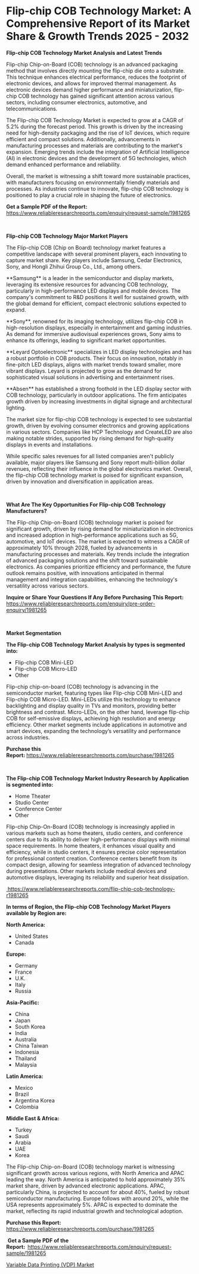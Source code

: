 <p><h1>Flip-chip COB Technology Market: A Comprehensive Report of its Market Share & Growth Trends 2025 - 2032</h1></p><p><strong>Flip-chip COB Technology Market Analysis and Latest Trends</strong></p>
<p><p>Flip-chip Chip-on-Board (COB) technology is an advanced packaging method that involves directly mounting the flip-chip die onto a substrate. This technique enhances electrical performance, reduces the footprint of electronic devices, and allows for improved thermal management. As electronic devices demand higher performance and miniaturization, flip-chip COB technology has gained significant attention across various sectors, including consumer electronics, automotive, and telecommunications.</p><p>The Flip-chip COB Technology Market is expected to grow at a CAGR of 5.2% during the forecast period. This growth is driven by the increasing need for high-density packaging and the rise of IoT devices, which require efficient and compact solutions. Additionally, advancements in manufacturing processes and materials are contributing to the market's expansion. Emerging trends include the integration of Artificial Intelligence (AI) in electronic devices and the development of 5G technologies, which demand enhanced performance and reliability.</p><p>Overall, the market is witnessing a shift toward more sustainable practices, with manufacturers focusing on environmentally friendly materials and processes. As industries continue to innovate, flip-chip COB technology is positioned to play a crucial role in shaping the future of electronics.</p></p>
<p><strong>Get a Sample PDF of the Report:&nbsp;</strong> <a href="https://www.reliableresearchreports.com/enquiry/request-sample/1981265?utm_campaign=2243&utm_medium=2&utm_source=Github&utm_content=ia&utm_term=11032025&utm_id=flip-chip-cob-technology">https://www.reliableresearchreports.com/enquiry/request-sample/1981265</a></p>
<p>&nbsp;</p>
<p><strong>Flip-chip COB Technology Major Market Players</strong></p>
<p><p>The Flip-chip COB (Chip on Board) technology market features a competitive landscape with several prominent players, each innovating to capture market share. Key players include Samsung, Cedar Electronics, Sony, and Hongli Zhihui Group Co., Ltd., among others. </p><p>**Samsung** is a leader in the semiconductor and display markets, leveraging its extensive resources for advancing COB technology, particularly in high-performance LED displays and mobile devices. The company's commitment to R&D positions it well for sustained growth, with the global demand for efficient, compact electronic solutions expected to expand.</p><p>**Sony**, renowned for its imaging technology, utilizes flip-chip COB in high-resolution displays, especially in entertainment and gaming industries. As demand for immersive audiovisual experiences grows, Sony aims to enhance its offerings, leading to significant market opportunities.</p><p>**Leyard Optoelectronic** specializes in LED display technologies and has a robust portfolio in COB products. Their focus on innovation, notably in fine-pitch LED displays, aligns with market trends toward smaller, more vibrant displays. Leyard is projected to grow as the demand for sophisticated visual solutions in advertising and entertainment rises.</p><p>**Absen** has established a strong foothold in the LED display sector with COB technology, particularly in outdoor applications. The firm anticipates growth driven by increasing investments in digital signage and architectural lighting.</p><p>The market size for flip-chip COB technology is expected to see substantial growth, driven by evolving consumer electronics and growing applications in various sectors. Companies like HCP Technology and CreateLED are also making notable strides, supported by rising demand for high-quality displays in events and installations.</p><p>While specific sales revenues for all listed companies aren't publicly available, major players like Samsung and Sony report multi-billion dollar revenues, reflecting their influence in the global electronics market. Overall, the flip-chip COB technology market is poised for significant expansion, driven by innovation and diversification in application areas.</p></p>
<p>&nbsp;</p>
<p><strong>What Are The Key Opportunities For Flip-chip COB Technology Manufacturers?</strong></p>
<p><p>The Flip-chip Chip-on-Board (COB) technology market is poised for significant growth, driven by rising demand for miniaturization in electronics and increased adoption in high-performance applications such as 5G, automotive, and IoT devices. The market is expected to witness a CAGR of approximately 10% through 2028, fueled by advancements in manufacturing processes and materials. Key trends include the integration of advanced packaging solutions and the shift toward sustainable electronics. As companies prioritize efficiency and performance, the future outlook remains positive, with innovations anticipated in thermal management and integration capabilities, enhancing the technology's versatility across various sectors.</p></p>
<p><strong>Inquire or Share Your Questions If Any Before Purchasing This Report:</strong> <a href="https://www.reliableresearchreports.com/enquiry/pre-order-enquiry/1981265?utm_campaign=2243&utm_medium=2&utm_source=Github&utm_content=ia&utm_term=11032025&utm_id=flip-chip-cob-technology">https://www.reliableresearchreports.com/enquiry/pre-order-enquiry/1981265</a></p>
<p>&nbsp;</p>
<p><strong>Market Segmentation</strong></p>
<p><strong>The Flip-chip COB Technology Market Analysis by types is segmented into:</strong></p>
<p><ul><li>Flip-chip COB Mini-LED</li><li>Flip-chip COB Micro-LED</li><li>Other</li></ul></p>
<p><p>Flip-chip chip-on-board (COB) technology is advancing in the semiconductor market, featuring types like Flip-chip COB Mini-LED and Flip-chip COB Micro-LED. Mini-LEDs utilize this technology to enhance backlighting and display quality in TVs and monitors, providing better brightness and contrast. Micro-LEDs, on the other hand, leverage flip-chip COB for self-emissive displays, achieving high resolution and energy efficiency. Other market segments include applications in automotive and smart devices, expanding the technology’s versatility and performance across industries.</p></p>
<p><strong>Purchase this Report:&nbsp;</strong><a href="https://www.reliableresearchreports.com/purchase/1981265?utm_campaign=2243&utm_medium=2&utm_source=Github&utm_content=ia&utm_term=11032025&utm_id=flip-chip-cob-technology">https://www.reliableresearchreports.com/purchase/1981265</a></p>
<p>&nbsp;</p>
<p><strong>The Flip-chip COB Technology Market Industry Research by Application is segmented into:</strong></p>
<p><ul><li>Home Theater</li><li>Studio Center</li><li>Conference Center</li><li>Other</li></ul></p>
<p><p>Flip-chip Chip-On-Board (COB) technology is increasingly applied in various markets such as home theaters, studio centers, and conference centers due to its ability to deliver high-performance displays with minimal space requirements. In home theaters, it enhances visual quality and efficiency, while in studio centers, it ensures precise color representation for professional content creation. Conference centers benefit from its compact design, allowing for seamless integration of advanced technology during presentations. Other markets include medical devices and automotive displays, leveraging its reliability and superior heat dissipation.</p></p>
<p><a href="https://www.reliableresearchreports.com/flip-chip-cob-technology-r1981265?utm_campaign=2243&utm_medium=2&utm_source=Github&utm_content=ia&utm_term=11032025&utm_id=flip-chip-cob-technology">&nbsp;https://www.reliableresearchreports.com/flip-chip-cob-technology-r1981265</a></p>
<p><strong>In terms of Region, the Flip-chip COB Technology Market Players available by Region are:</strong></p>
<p>
    <p> <strong> North America: </strong>
        <ul>
            <li>United States</li>
            <li>Canada</li>
        </ul>
        </p> 
    <p> <strong> Europe: </strong>
        <ul>
            <li>Germany</li>
            <li>France</li>
            <li>U.K.</li>
            <li>Italy</li>
            <li>Russia</li>
        </ul>
        </p> 
    <p> <strong> Asia-Pacific: </strong>
        <ul>
            <li>China</li>
            <li>Japan</li>
            <li>South Korea</li>
            <li>India</li>
            <li>Australia</li>
            <li>China Taiwan</li>
            <li>Indonesia</li>
            <li>Thailand</li>
            <li>Malaysia</li>
        </ul>
        </p> 
    <p> <strong> Latin America: </strong>
        <ul>
            <li>Mexico</li>
            <li>Brazil</li>
            <li>Argentina Korea</li>
            <li>Colombia</li>
        </ul>
        </p> 
    <p> <strong> Middle East & Africa: </strong>
        <ul>
            <li>Turkey</li>
            <li>Saudi</li>
            <li>Arabia</li>
            <li>UAE</li>
            <li>Korea</li>
        </ul>
    </p>
    </p>
<p><p>The Flip-chip Chip-on-Board (COB) technology market is witnessing significant growth across various regions, with North America and APAC leading the way. North America is anticipated to hold approximately 35% market share, driven by advanced electronic applications. APAC, particularly China, is projected to account for about 40%, fueled by robust semiconductor manufacturing. Europe follows with around 20%, while the USA represents approximately 5%. APAC is expected to dominate the market, reflecting its rapid industrial growth and technological adoption.</p></p>
<p><strong>Purchase this Report: </strong><a href="https://www.reliableresearchreports.com/purchase/1981265?utm_campaign=2243&utm_medium=2&utm_source=Github&utm_content=ia&utm_term=11032025&utm_id=flip-chip-cob-technology">https://www.reliableresearchreports.com/purchase/1981265</a></p>
<p>&nbsp;<strong>Get a Sample PDF of the Report:&nbsp;&nbsp;</strong><a href="https://www.reliableresearchreports.com/enquiry/request-sample/1981265?utm_campaign=2243&utm_medium=2&utm_source=Github&utm_content=ia&utm_term=11032025&utm_id=flip-chip-cob-technology">https://www.reliableresearchreports.com/enquiry/request-sample/1981265</a></p>
<p><strong></strong></p>
<p><p><a href="https://github.com/bolalfredia7777/Market-Research-Report-List-1/blob/main/variable-data-printing-vdp-market.md?utm_campaign=2243&utm_medium=2&utm_source=Github&utm_content=ia&utm_term=11032025&utm_id=flip-chip-cob-technology">Variable Data Printing (VDP) Market</a></p></p>